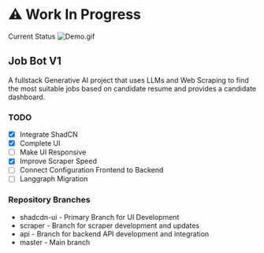 # ⚠️ Work In Progress
Current Status
![Demo.gif](./images/Demo.gif "Demo")

## Job Bot V1

A fullstack Generative AI project that uses LLMs and Web Scraping to find the most suitable jobs based on candidate resume and provides a candidate dashboard.

### TODO

- [x] Integrate ShadCN
- [x] Complete UI
- [ ] Make UI Responsive
- [x] Improve Scraper Speed
- [ ] Connect Configuration Frontend to Backend
- [ ] Langgraph Migration 

### Repository Branches

- shadcdn-ui - Primary Branch for UI Development
- scraper - Branch for scraper development and updates
- api - Branch for backend API development and integration
- master - Main branch
